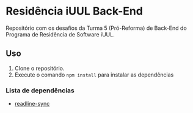 # Residência iUUL Back-End

Repositório com os desafios da Turma 5 (Pró-Reforma) de Back-End do Programa de Residência de Software iUUL.

## Uso

1. Clone o repositório.
2. Execute o comando `npm install` para instalar as dependências 

### Lista de dependências
- [readline-sync](https://www.npmjs.com/package/readline-sync)